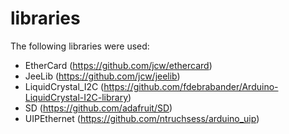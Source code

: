 # libraries

The following libraries were used:

* EtherCard (https://github.com/jcw/ethercard)
* JeeLib (https://github.com/jcw/jeelib)
* LiquidCrystal_I2C (https://github.com/fdebrabander/Arduino-LiquidCrystal-I2C-library)
* SD (https://github.com/adafruit/SD)
* UIPEthernet (https://github.com/ntruchsess/arduino_uip)
